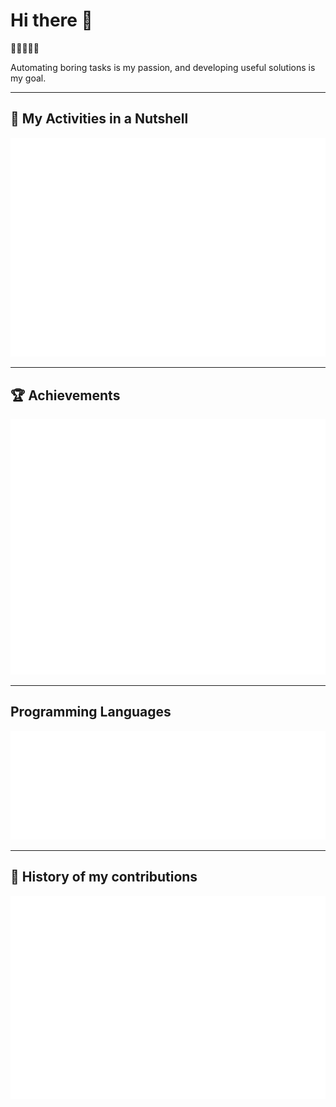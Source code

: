 # Hi there 👋

🤖🤖🤖🤖🤖

Automating boring tasks is my passion, and developing useful solutions is my goal.





___

## 🥜 My Activities in a Nutshell

![Metrics](/.renders/metrics.basic.svg)

<!-- **[📌 Starred topics](https://github.com/chakib-belgaid?tab=stars)** -->
___

## 🏆 Achievements

![Achievemetns](/.renders/metrics.achievements.svg)

___

## Programming Languages

![Languages](/.renders/metrics.languages.svg)
<!-- 
<%- await embed(`example-languages-pdf`, {languages:true,languages_indepth:true, languages_details:"percentage, bytes-size", config_display:"large"}) %> -->

___

## 📅 History of my contributions

<!-- <%- await embed(example-isocalendar, {isocalendar:true, isocalendar_duration:"full-year", config_display:"large"}) %> -->

![calendar](/.renders/metrics.isocalendar.svg)
